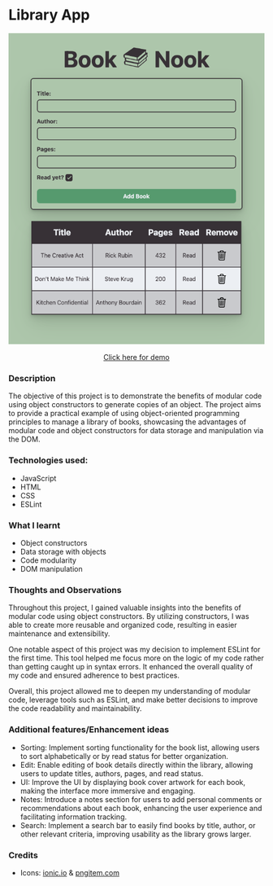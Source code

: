 # Library App #

<p align="center">
  <a href="https://scottwright-dev.github.io/odin-project-library/">
    <img src="img/library-app-mockup.png" alt="library app design">
  </a>
</p>
  
<p align="center">
  <a href="https://scottwright-dev.github.io/odin-project-library/">Click here for demo</a>
</p>


### Description
The objective of this project is to demonstrate the benefits of modular code using object constructors to generate copies of an object. The project aims to provide a practical example of using object-oriented programming principles to manage a library of books, showcasing the advantages of modular code and object constructors for data storage and manipulation via the DOM.


### Technologies used:
- JavaScript
- HTML
- CSS
- ESLint

### What I learnt

- Object constructors
- Data storage with objects
- Code modularity
- DOM manipulation

### Thoughts and Observations

Throughout this project, I gained valuable insights into the benefits of modular code using object constructors. By utilizing constructors, I was able to create more reusable and organized code, resulting in easier maintenance and extensibility.

One notable aspect of this project was my decision to implement ESLint for the first time. This tool helped me focus more on the logic of my code rather than getting caught up in syntax errors. It enhanced the overall quality of my code and ensured adherence to best practices.

Overall, this project allowed me to deepen my understanding of modular code, leverage tools such as ESLint, and make better decisions to improve the code readability and maintainability.

### Additional features/Enhancement ideas 
- Sorting: Implement sorting functionality for the book list, allowing users to sort alphabetically or by read status for better organization.
- Edit: Enable editing of book details directly within the library, allowing users to update titles, authors, pages, and read status.
- UI: Improve the UI by displaying book cover artwork for each book, making the interface more immersive and engaging.
- Notes: Introduce a notes section for users to add personal comments or recommendations about each book, enhancing the user experience and facilitating information tracking.
- Search: Implement a search bar to easily find books by title, author, or other relevant criteria, improving usability as the library grows larger.
 
### Credits
- Icons: <a href="https://ionic.io/ionicons">ionic.io</a> & <a href="https://www.pngitem.com/download/ibxwbw_stack-of-books-icon-transparent-book-icon-png/">pngitem.com</a>



